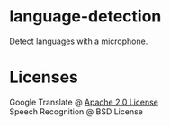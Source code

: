 # language-detection
Detect languages with a microphone.

# Licenses
Google Translate @ [Apache 2.0 License](https://www.apache.org/licenses/LICENSE-2.0)  
Speech Recognition @ BSD License
